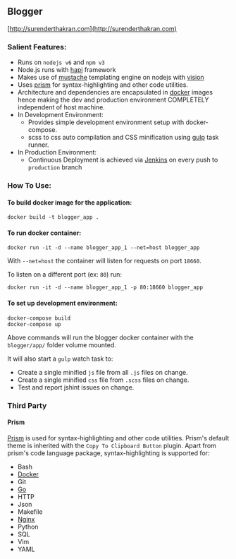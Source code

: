 ## Blogger
[http://surenderthakran.com](http://surenderthakran.com)

### Salient Features:
- Runs on `nodejs v6` and `npm v3`
- Node.js runs with [hapi](https://github.com/hapijs/hapi) framework
- Makes use of [mustache](https://mustache.github.io/) templating engine on nodejs with [vision](https://github.com/hapijs/vision)
- Uses [prism](https://github.com/PrismJS/prism) for syntax-highlighting and other code utilities.
- Architecture and dependencies are encapsulated in [docker](https://www.docker.com/) images hence making the dev and production environment COMPLETELY independent of host machine.
- In Development Environment:
    - Provides simple development environment setup with docker-compose.
    - scss to css auto compilation and CSS minification using [gulp](http://gulpjs.com/) task runner.
- In Production Environment:
    - Continuous Deployment is achieved via [Jenkins](https://jenkins.io/) on every push to `production` branch

### How To Use:
#### To build docker image for the application:
```
docker build -t blogger_app .
```

#### To run docker container:
```
docker run -it -d --name blogger_app_1 --net=host blogger_app
```
With `--net=host` the container will listen for requests on port `18660`.

To listen on a different port (ex: `80`) run:
```
docker run -it -d --name blogger_app_1 -p 80:18660 blogger_app
```

#### To set up development environment:
```
docker-compose build
docker-compose up
```
Above commands will run the blogger docker container with the `blogger/app/` folder volume mounted.

It will also start a `gulp` watch task to:
- Create a single minified `js` file from all `.js` files on change.
- Create a single minified `css` file from `.scss` files on change.
- Test and report jshint issues on change.

### Third Party
#### Prism
[Prism](https://github.com/PrismJS/prism) is used for syntax-highlighting and other code utilities.
Prism's default theme is inherited with the `Copy To Clipboard Button` plugin.
Apart from prism's code language package, syntax-highlighting is supported for:
- Bash
- [Docker](https://www.docker.com/)
- Git
- [Go](https://golang.org/)
- HTTP
- Json
- Makefile
- [Nginx](https://www.nginx.com/)
- Python
- SQL
- Vim
- YAML
